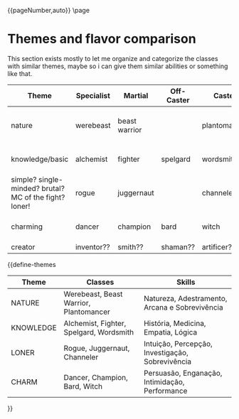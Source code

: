 {{pageNumber,auto}}
\page
# Themes and flavor comparison
This section exists mostly to let me organize and categorize the classes with similar themes, maybe so i can give them similar abilities or something like that.

| Theme                                                  | Specialist | Martial       | Off-Caster | Caster       | Skill                               | Feat |
| ------------------------------------------------------ | ---------- | ------------- | ---------- | ------------ | ----------------------------------- | ---- |
| nature                                                 | werebeast  | beast warrior |            | plantomancer | nature, animal handling, survival             |      |
| knowledge/basic                                        | alchemist  | fighter       | spelgard   | wordsmith    | history, medicine, empathy          |      |
| simple? single-minded? brutal? MC of the fight? loner! | rogue      | juggernaut    |            | channeler    | insight, perception, investigation  |      |
| charming                                               | dancer     | champion      | bard       | witch        | persuasion, deception, intimidation |      |
| creator                                                | inventor??           | smith??              | shaman??           | artificer??             |                                     |      |

{{define-themes

| Theme | Classes | Skills |
| ---- | ---- | ---- |
| NATURE | Werebeast, Beast Warrior, Plantomancer | Natureza, Adestramento, Arcana e Sobrevivência |
| KNOWLEDGE | Alchemist, Fighter, Spelgard, Wordsmith | História, Medicina, Empatia, Lógica |
| LONER | Rogue, Juggernaut, Channeler | Intuição, Percepção, Investigação, Sobrevivência |
| CHARM | Dancer, Champion, Bard, Witch | Persuasão, Enganação, Intimidação, Performance |

}}
